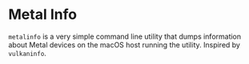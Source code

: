 # Metal Info

`metalinfo` is a very simple command line utility that dumps information about Metal devices on the macOS host running the utility. Inspired by `vulkaninfo`.
